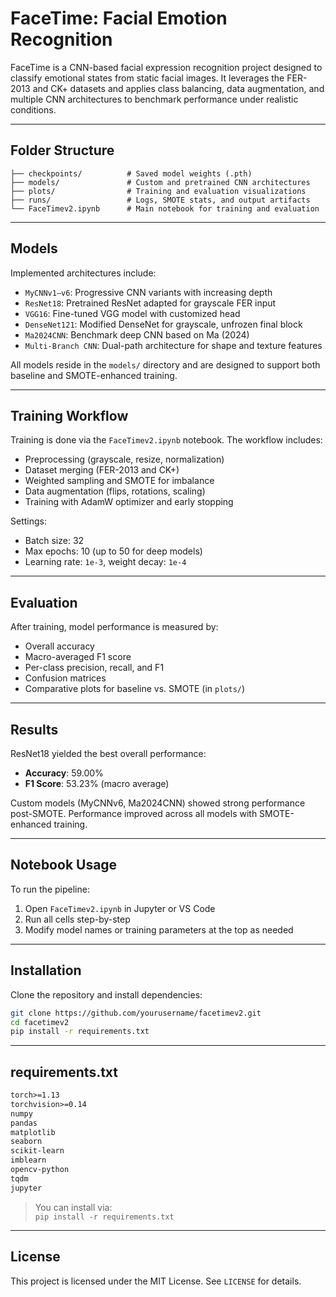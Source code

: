 # FaceTime: Facial Emotion Recognition

FaceTime is a CNN-based facial expression recognition project designed to classify emotional states from static facial images. It leverages the FER-2013 and CK+ datasets and applies class balancing, data augmentation, and multiple CNN architectures to benchmark performance under realistic conditions.

---

## Folder Structure

```
├── checkpoints/          # Saved model weights (.pth)
├── models/               # Custom and pretrained CNN architectures
├── plots/                # Training and evaluation visualizations
├── runs/                 # Logs, SMOTE stats, and output artifacts
└── FaceTimev2.ipynb      # Main notebook for training and evaluation
```

---

## Models

Implemented architectures include:

- `MyCNNv1–v6`: Progressive CNN variants with increasing depth
- `ResNet18`: Pretrained ResNet adapted for grayscale FER input
- `VGG16`: Fine-tuned VGG model with customized head
- `DenseNet121`: Modified DenseNet for grayscale, unfrozen final block
- `Ma2024CNN`: Benchmark deep CNN based on Ma (2024)
- `Multi-Branch CNN`: Dual-path architecture for shape and texture features

All models reside in the `models/` directory and are designed to support both baseline and SMOTE-enhanced training.

---

## Training Workflow

Training is done via the `FaceTimev2.ipynb` notebook. The workflow includes:

- Preprocessing (grayscale, resize, normalization)
- Dataset merging (FER-2013 and CK+)
- Weighted sampling and SMOTE for imbalance
- Data augmentation (flips, rotations, scaling)
- Training with AdamW optimizer and early stopping

Settings:
- Batch size: 32  
- Max epochs: 10 (up to 50 for deep models)
- Learning rate: `1e-3`, weight decay: `1e-4`

---

## Evaluation

After training, model performance is measured by:

- Overall accuracy
- Macro-averaged F1 score
- Per-class precision, recall, and F1
- Confusion matrices
- Comparative plots for baseline vs. SMOTE (in `plots/`)

---

## Results

ResNet18 yielded the best overall performance:

- **Accuracy**: 59.00%  
- **F1 Score**: 53.23% (macro average)

Custom models (MyCNNv6, Ma2024CNN) showed strong performance post-SMOTE. Performance improved across all models with SMOTE-enhanced training.

---

## Notebook Usage

To run the pipeline:

1. Open `FaceTimev2.ipynb` in Jupyter or VS Code
2. Run all cells step-by-step
3. Modify model names or training parameters at the top as needed

---

## Installation

Clone the repository and install dependencies:

```bash
git clone https://github.com/yourusername/facetimev2.git
cd facetimev2
pip install -r requirements.txt
```

---

## requirements.txt

```txt
torch>=1.13
torchvision>=0.14
numpy
pandas
matplotlib
seaborn
scikit-learn
imblearn
opencv-python
tqdm
jupyter
```

> You can install via:  
> `pip install -r requirements.txt`

---

## License

This project is licensed under the MIT License. See `LICENSE` for details.
```
